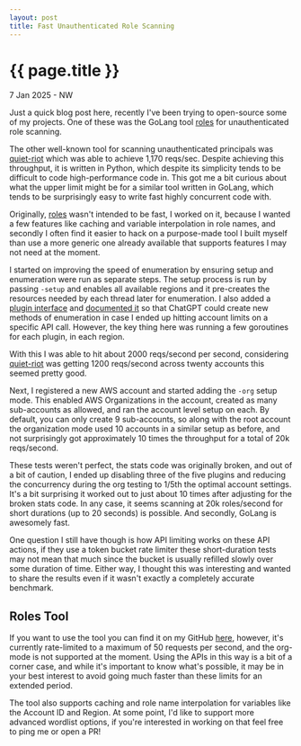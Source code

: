 ```yaml
---
layout: post
title: Fast Unauthenticated Role Scanning 
---
```


{{ page.title }}
================

<p class="meta">7 Jan 2025 - NW</p>

Just a quick blog post here, recently I've been trying to open-source some of my projects. One of these was the GoLang
tool [roles](https://github.com/RyanJarv/roles/blob/main/README.md) for unauthenticated role scanning.

The other well-known tool for scanning unauthenticated principals was [quiet-riot](https://github.com/righteousgambit/quiet-riot)
which was able to achieve 1,170 reqs/sec. Despite achieving this throughput, it is
written in Python, which despite its simplicity tends to be difficult to code high-performance code in. This got me
a bit curious about what the upper limit might be for a similar tool written in GoLang, which tends to be surprisingly
easy to write fast highly concurrent code with.

Originally, [roles](https://github.com/RyanJarv/roles/blob/main/README.md) wasn't intended to be fast, I worked
on it, because I wanted a few features like caching and variable interpolation in role names, and secondly I often find it
easier to hack on a purpose-made tool I built myself than use a more generic one already available that supports
features I may not need at the moment.

I started on improving the speed of enumeration by ensuring setup and enumeration were run as separate steps. The setup
process is run by passing `-setup` and enables all available regions and it pre-creates the resources needed by each thread
later for enumeration. I also added a [plugin interface](https://github.com/RyanJarv/roles/blob/aab41f059c761049a057fd04efe40da768efbae1/pkg/plugins/types.go#L10)
and [documented it](https://github.com/RyanJarv/roles/tree/main?tab=readme-ov-file#plugins) so that ChatGPT could create
new methods of enumeration in case I ended up hitting account limits on a specific API call. However, the key thing here
was running a few goroutines for each plugin, in each region.

With this I was able to hit about 2000 reqs/second per second, considering [quiet-riot](https://github.com/righteousgambit/quiet-riot)
was getting 1200 reqs/second across twenty accounts this seemed pretty good.

Next, I registered a new AWS account and started adding the `-org` setup mode. This enabled AWS Organizations in the
account, created as many sub-accounts as allowed, and ran the account level setup on each. By default, you can only
create 9 sub-accounts, so along with the root account the organization mode used 10 accounts in a similar setup as
before, and not surprisingly got approximately 10 times the throughput for a total of 20k reqs/second.

These tests weren't perfect, the stats code was originally broken, and out of a bit of caution, I ended up disabling
three of the five plugins and reducing the concurrency during the org testing to 1/5th the optimal account settings.
It's a bit surprising it worked out to just about 10 times after adjusting for the broken stats code. In any
case, it seems scanning at 20k roles/second for short durations (up to 20 seconds) is possible. And secondly, GoLang is awesomely fast.

One question I still have though is how API limiting works on these API actions, if they use a token bucket rate
limiter these short-duration tests may not mean that much since the bucket is usually refilled slowly over some duration
of time. Either way, I thought this was interesting and wanted to share the results even if it wasn't exactly a
completely accurate benchmark.


## Roles Tool

If you want to use the tool you can find it on my GitHub [here](https://github.com/RyanJarv/roles), however, it's
currently rate-limited to a maximum of 50 requests per second, and the org-mode is not supported at the moment. Using
the APIs in this way is a bit of a corner case, and while it's important to know what's possible, it may be in your
best interest to avoid going much faster than these limits for an extended period.

The tool also supports caching and role name interpolation for variables like the Account ID and Region. At some point, I'd like to support more
advanced wordlist options, if you're interested in working on that feel free to ping me or open a PR!




